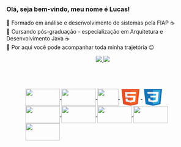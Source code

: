 ### Olá, seja bem-vindo, meu nome é Lucas! 

🔷 Formado em análise e desenvolvimento de sistemas pela FIAP ☕ <br>
🔷 Cursando pós-graduação - especialização em Arquitetura e Desenvolvimento Java ☕ <br>
🔷 Por aqui você pode acompanhar toda minha trajetória 😉

<div align="center">
  <a href="https://github.com/Luzeraaa">
  <img height="180em" src="https://github-readme-stats.vercel.app/api?username=Luzeraaa&show_icons=true&theme=dracula&include_all_commits=true&count_private=true"/> 
    
  <img height="180em" src="https://github-readme-stats.vercel.app/api/top-langs/?username=Luzeraaa&theme=blue-green"/>
</div>

  
  <div style="display: inline_block; padding: 50px"  ><br>
    
  <img align="center"  height="45" width="90" src="https://img.shields.io/badge/Java-ED8B00?style=for-the-badge&logo=java&logoColor=white">
  <img align="center"  height="45" width="90" src="https://img.shields.io/badge/Spring-6DB33F?style=for-the-badge&logo=spring&logoColor=white">
  <img align="center"  height="45" width="55" src="https://img.shields.io/badge/Oracle-F80000?style=for-the-badge&logo=Oracle&logoColor=white">
  <img align="center"  height="45" width="55" src="https://raw.githubusercontent.com/devicons/devicon/master/icons/html5/html5-original.svg">
  <img align="center"  height="45" width="55" src="https://raw.githubusercontent.com/devicons/devicon/master/icons/css3/css3-original.svg">
  <img align="center"  height="45" width="90" src="https://img.shields.io/badge/Spring-6DB33F?style=for-the-badge&logo=spring&logoColor=white">
  </img align="center"  height="45" width="90" src="https://img.shields.io/badge/Java-ED8B00?style=for-the-badge&logo=java&logoColor=white">
  <img align="center"  height="45" width="90" src="https://img.shields.io/badge/JavaScript-F7DF1E?style=for-the-badge&logo=javascript&logoColor=black">
  <img align="center"  height="45" width="90" src="https://img.shields.io/badge/Bootstrap-563D7C?style=for-the-badge&logo=bootstrap&logoColor=white">
  <img align="center"  height="45" width="90" src="https://img.shields.io/badge/GIT-E44C30?style=for-the-badge&logo=git&logoColor=white">
  <img align="center"  height="45" width="90" src="https://img.shields.io/badge/Jira-0052CC?style=for-the-badge&logo=Jira&logoColor=white">

</div>
